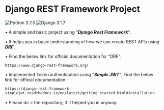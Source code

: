 # Django REST Framework Project

![Python 3.7.3](https://img.shields.io/badge/Python-3.7.3-brightgreen.svg) ![Django 3.1.7](https://img.shields.io/badge/Django-3.1.7-skyblue.svg)

• A simple and basic project using "**_Django Rest Framework_**".

• It helps you in basic understanding of how we can create REST APIs using **_DRF_**.

• Find the below link for official documentation for "DRF".

```
https://www.django-rest-framework.org/
```

• Implemented Token authentication using "**_Simple JWT_**". Find the below link for official documentation.

```
https://django-rest-framework-simplejwt.readthedocs.io/en/latest/getting_started.html#installation
```

• Please do ⭐ the repository, if it helped you in anyway.
